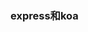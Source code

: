 <!--
 * @Description: express和koa
 * @Version: Beta1.0
 * @Author: 【B站&公众号】Rong姐姐好可爱
 * @Date: 2022-04-18 23:03:37
 * @LastEditors: 【B站&公众号】Rong姐姐好可爱
 * @LastEditTime: 2022-04-18 23:03:38
-->

### express和koa
